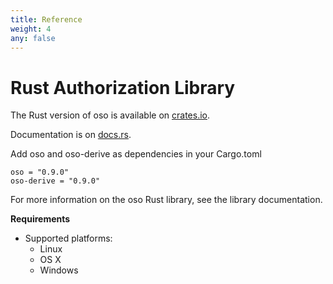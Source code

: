 ```yaml
---
title: Reference
weight: 4
any: false
---
```

# Rust Authorization Library

The Rust version of oso is available on [crates.io](https://crates.io/crates/oso).

Documentation is on [docs.rs](https://docs.rs/oso/).

Add oso and oso-derive as dependencies in your Cargo.toml

```
oso = "0.9.0"
oso-derive = "0.9.0"
```

For more information on the oso Rust library, see the
library documentation.

**Requirements**

* Supported platforms:
  * Linux
  * OS X
  * Windows

